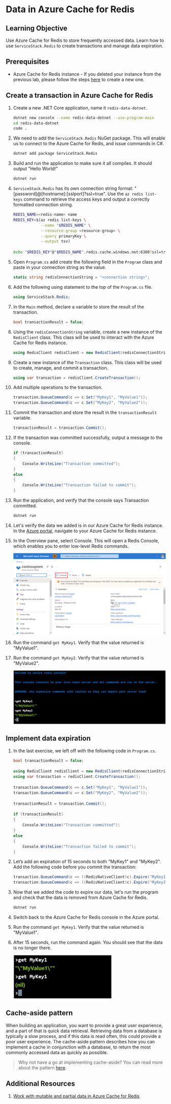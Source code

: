 # Data in Azure Cache for Redis

## Learning Objective
Use Azure Cache for Redis to store frequently accessed data. Learn how to use ```ServiceStack.Redis``` to  create transactions and manage data expiration.

## Prerequisites

* Azure Cache for Redis instance - If you deleted your instance from the previous lab, please follow the steps [here](./labs/01-explore-azure-cache-for-redis.md#create-an-azure-cache-for-redis-using-the-azure-cli) to create a new one.

## Create a transaction in Azure Cache for Redis

1. Create a new .NET Core application, name it ```redis-data-dotnet```.

    ```bash
    dotnet new console --name redis-data-dotnet --use-program-main
    cd redis-data-dotnet
    code .
    ```

1. We need to add the ```ServiceStack.Redis``` NuGet package. This will enable us to connect to the Azure Cache for Redis, and issue commands in C#.

    ```bash
    dotnet add package ServiceStack.Redis
    ```

1. Build and run the application to make sure it all compiles. It should output "Hello World!"

    ```bash
    dotnet run
    ```

1. ```ServiceStack.Redis``` has its own connection string format: "[password]@[hostname]:[sslport]?ssl=true". Use the ```az redis list-keys``` command to retrieve the access keys and output a correctly formatted connection string.

    ```bash
    REDIS_NAME=<redis-name> name
    REDIS_KEY=$(az redis list-keys \
                --name "$REDIS_NAME" \
                --resource-group <resource-group> \
                --query primaryKey \
                --output tsv)

    echo "$REDIS_KEY"@"$REDIS_NAME".redis.cache.windows.net:6380?ssl=true
    ```

1. Open ```Program.cs``` add create the following field in the ```Program``` class and paste in your connection string as the value.

    ```csharp
    static string redisConnectionString = "<connection string>";
    ```

1. Add the following using statement to the top of the ```Program.cs``` file.

    ```csharp
    using ServiceStack.Redis;
    ```

1. In the ```Main``` method, declare a variable to store the result of the transaction.

    ```csharp
    bool transactionResult = false;
    ```

1. Using the ```redisConnectionString``` variable, create a new instance of the ```RedisClient``` class. This class will be used to interact with the Azure Cache for Redis instance.

    ```csharp
    using RedisClient redisClient = new RedisClient(redisConnectionString);
    ```

1. Create a new instance of the ```Transaction``` class. This class will be used to create, manage, and commit a transaction.

    ```csharp
    using var transaction = redisClient.CreateTransaction();
    ```

1. Add multiple operations to the transaction.

    ```csharp
    transaction.QueueCommand(c => c.Set("MyKey1", "MyValue1"));
    transaction.QueueCommand(c => c.Set("MyKey2", "MyValue2"));
    ```

1. Commit the transaction and store the result in the ```transactionResult``` variable.

    ```csharp
    transactionResult = transaction.Commit();
    ```

1. If the transaction was committed successfully, output a message to the console.

    ```csharp
    if (transactionResult)
    {
        Console.WriteLine("Transaction committed");
    }
    else
    {
        Console.WriteLine("Transaction failed to commit");
    }
    ```

1. Run the application, and verify that the console says Transaction committed.

    ```bash
    dotnet run
    ```

1. Let's verify the data we added is in our Azure Cache for Redis instance. In the [Azure portal](https://portal.azure.com/#view/HubsExtension/BrowseResource/resourceType/Microsoft.Cache%2FRedis), navigate to your Azure Cache for Redis instance.

1. In the Overview pane, select Console. This will open a Redis Console, which enables you to enter low-level Redis commands.

    ![Redis Console Menu](./assets/redis-console-menu.png)

1. Run the command ```get MyKey1```. Verify that the value returned is "MyValue1".

1. Run the command ```get MyKey2```. Verify that the value returned is "MyValue2".

    ![Redis Console Transaction Result](./assets/redis-console-transaction.png)

## Implement data expiration

1. In the last exercise, we left off with the following code in ```Program.cs```.

    ```csharp
    bool transactionResult = false;

    using RedisClient redisClient = new RedisClient(redisConnectionString);
    using var transaction = redisClient.CreateTransaction();
    
    transaction.QueueCommand(c => c.Set("MyKey1", "MyValue1"));
    transaction.QueueCommand(c => c.Set("MyKey2", "MyValue2"));

    transactionResult = transaction.Commit();

    if (transactionResult)
    {
        Console.WriteLine("Transaction committed");
    }
    else
    {
        Console.WriteLine("Transaction failed to commit");
    }
    ```

1. Let’s add an expiration of 15 seconds to both "MyKey1" and "MyKey2". Add the following code before you commit the transaction:

    ```csharp
    transaction.QueueCommand(c => ((RedisNativeClient)c).Expire("MyKey1", 15));
    transaction.QueueCommand(c => ((RedisNativeClient)c).Expire("MyKey2", 15));
    ```

1. Now that we added the code to expire our data, let's run the program and check that the data is removed from Azure Cache for Redis.

    ```bash
    dotnet run
    ```

1. Switch back to the Azure Cache for Redis console in the Azure portal.

1. Run the command ```get MyKey1```. Verify that the value returned is "MyValue1".

1. After 15 seconds, run the command again. You should see that the data is no longer there.

    ![Redis Console Data Expiration](./assets/redis-console-data-expiration.png)

## Cache-aside pattern

When building an application, you want to provide a great user experience, and a part of that is quick data retrieval. Retrieving data from a database is typically a slow process, and if this data is read often, this could provide a poor user experience. The cache-aside pattern describes how you can implement a cache in conjunction with a database, to return the most commonly accessed data as quickly as possible.

> Why not have a go at implementing cache-aside? You can read more about the pattern [here](https://learn.microsoft.com/en-us/training/modules/work-with-mutable-and-partial-data-in-a-redis-cache/7-cache-aside-pattern).

## Additional Resources

1. [Work with mutable and partial data in Azure Cache for Redis](https://learn.microsoft.com/en-us/training/modules/work-with-mutable-and-partial-data-in-a-redis-cache/)